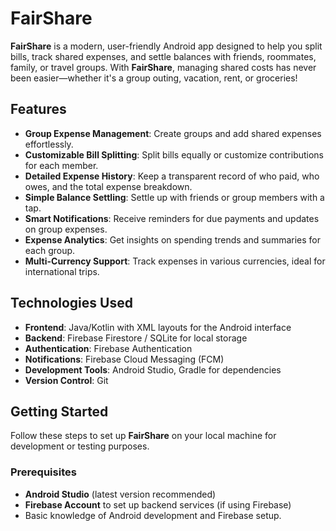 # FairShare

**FairShare** is a modern, user-friendly Android app designed to help you split bills, track shared expenses, and settle balances with friends, roommates, family, or travel groups. With **FairShare**, managing shared costs has never been easier—whether it's a group outing, vacation, rent, or groceries!

## Features

- **Group Expense Management**: Create groups and add shared expenses effortlessly.
- **Customizable Bill Splitting**: Split bills equally or customize contributions for each member.
- **Detailed Expense History**: Keep a transparent record of who paid, who owes, and the total expense breakdown.
- **Simple Balance Settling**: Settle up with friends or group members with a tap.
- **Smart Notifications**: Receive reminders for due payments and updates on group expenses.
- **Expense Analytics**: Get insights on spending trends and summaries for each group.
- **Multi-Currency Support**: Track expenses in various currencies, ideal for international trips.

## Technologies Used

- **Frontend**: Java/Kotlin with XML layouts for the Android interface
- **Backend**: Firebase Firestore / SQLite for local storage
- **Authentication**: Firebase Authentication
- **Notifications**: Firebase Cloud Messaging (FCM)
- **Development Tools**: Android Studio, Gradle for dependencies
- **Version Control**: Git

## Getting Started

Follow these steps to set up **FairShare** on your local machine for development or testing purposes.

### Prerequisites

- **Android Studio** (latest version recommended)
- **Firebase Account** to set up backend services (if using Firebase)
- Basic knowledge of Android development and Firebase setup.
